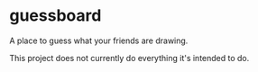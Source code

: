 guessboard
==========

A place to guess what your friends are drawing.

This project does not currently do everything it's intended to do.
